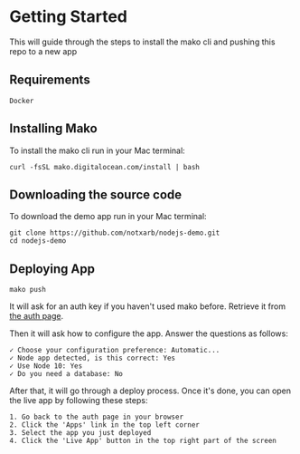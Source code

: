 # Getting Started #

This will guide through the steps to install the mako cli and pushing this repo to a new app

## Requirements

    Docker

## Installing Mako ##

To install the mako cli run in your Mac terminal:

    curl -fsSL mako.digitalocean.com/install | bash

## Downloading the source code

To download the demo app run in your Mac terminal:

	git clone https://github.com/notxarb/nodejs-demo.git
	cd nodejs-demo

## Deploying App ##

    mako push

It will ask for an auth key if you haven't used mako before. Retrieve it from [the auth page](https://mako.digitalocean.com/auth).

Then it will ask how to configure the app.
Answer the questions as follows:

    ✓ Choose your configuration preference: Automatic...
    ✓ Node app detected, is this correct: Yes
    ✓ Use Node 10: Yes
    ✓ Do you need a database: No

After that, it will go through a deploy process. Once it's done, you can open the live app by following these steps:

	1. Go back to the auth page in your browser
	2. Click the 'Apps' link in the top left corner
	3. Select the app you just deployed
	4. Click the 'Live App' button in the top right part of the screen
